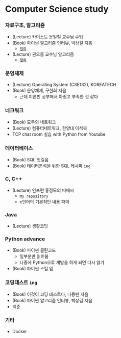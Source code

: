 # Computer Science study

### 자료구조, 알고리즘
- (Lecture) 카이스트 문일철 교수님 수업
- (Book) 파이썬 알고리즘 인터뷰, 박상길 지음
  - [`정리`](https://minsoo9506.github.io/contact/)
- (Lecture) 권오흠 교수님 알고리즘
  - [`정리`](https://minsoo9506.github.io/contact/)

### 운영체제
- (Lecture) Operating System (CSE132), KOREATECH
- (Book) 운영체제, 구현회 지음
  - 근데 이론만 공부해서 아쉽고 부족한 것 같다

### 네크워크 
- (Book) 모두의 네트워크
- (Lecture) 컴퓨터네트워크, 한양대 이석복
- TCP chat room 실습 with Python from Youtube

### 데이터베이스
- (Book) SQL 첫걸음
- (Book) 데이터분석을 위한 SQL 레시피 `ing`

### C, C++
- (Lecture) 인프런 홍정모의 따배씨
  - [`My repository`](https://github.com/minsoo9506/c-and-cpp)
  - c언어의 기본적인 내용 파악

### Java
- (Lecture) 생활코딩

### Python advance
- (Book) 파이썬 클린코드
  - 일부분만 읽어봄
  - 나중에 Python으로 개발을 하게 되면 다시 읽기
- (Book) 파이썬 스킬 업

### 코딩테스트 `ing`
- (Book) 이것이 코딩 테스트다, 나동빈 지음 
- (Book) 파이썬 알고리즘 인터뷰, 박상길 지음
- 백준

### 기타
- Docker